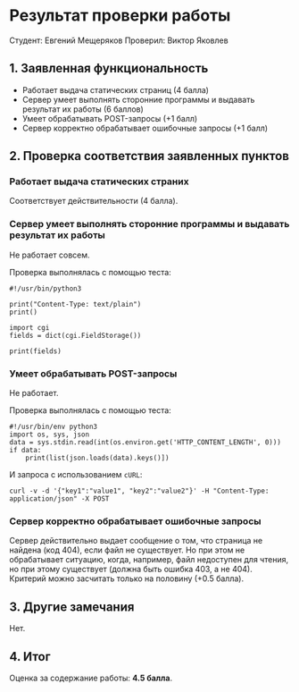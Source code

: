 Результат проверки работы
=========================

Студент: Евгений Мещеряков
Проверил: Виктор Яковлев


## 1. Заявленная функциональность

 * Работает выдача статических страниц (4 балла)
 * Сервер умеет выполнять сторонние программы и выдавать результат их работы
   (6 баллов)
 * Умеет обрабатывать POST-запросы (+1 балл)
 * Сервер корректно обрабатывает ошибочные запросы (+1 балл)


## 2. Проверка соответствия заявленных пунктов

### Работает выдача статических страних

Соответствует действительности (4 балла).

### Сервер умеет выполнять сторонние программы и выдавать результат их работы

Не работает совсем.

Проверка выполнялась с помощью теста:
```
#!/usr/bin/python3

print("Content-Type: text/plain")
print()

import cgi
fields = dict(cgi.FieldStorage())

print(fields)

```

### Умеет обрабатывать POST-запросы

Не работает.

Проверка выполнялась с помощью теста:
```
#!/usr/bin/env python3
import os, sys, json
data = sys.stdin.read(int(os.environ.get('HTTP_CONTENT_LENGTH', 0)))
if data:
    print(list(json.loads(data).keys()])
```

И запроса с использованием `cURL`:
```
curl -v -d '{"key1":"value1", "key2":"value2"}' -H "Content-Type: application/json" -X POST
```

### Сервер корректно обрабатывает ошибочные запросы

Сервер действительно выдает сообщение о том, что страница не найдена (код
404), если файл не существует. Но при этом не обрабатывает ситуацию, когда,
например, файл недоступен для чтения, но при этому существует (должна быть
ошибка 403, а не 404). Критерий можно засчитать только на половину (+0.5 балла).

## 3. Другие замечания

Нет.

## 4. Итог

Оценка за содержание работы: **4.5 балла**.
